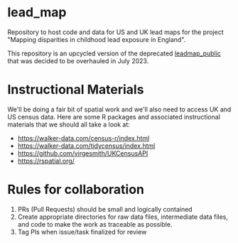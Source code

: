 # lead_map
Repository to host code and data for US and UK lead maps for the project "Mapping disparities in childhood lead exposure in England".

This repository is an upcycled version of the deprecated [leadmap_public](https://github.com/fditraglia/leadmap-public) that was decided to be overhauled in July 2023.

# Instructional Materials
We'll be doing a fair bit of spatial work and we'll also need to access UK and US census data. Here are some R packages and associated instructional materials that we should all take a look at:
- <https://walker-data.com/census-r/index.html>
- <https://walker-data.com/tidycensus/index.html>
- <https://github.com/virgesmith/UKCensusAPI>
- <https://rspatial.org/>

# Rules for collaboration
1. PRs (Pull Requests) should be small and logically contained
2. Create appropriate directories for raw data files, intermediate data files, and code to make the work as traceable as possible.
3. Tag PIs when issue/task finalized for review
